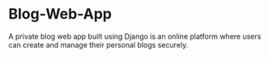 # Blog-Web-App
A private blog web app built using Django is an online platform where users can create and manage their personal blogs securely.
